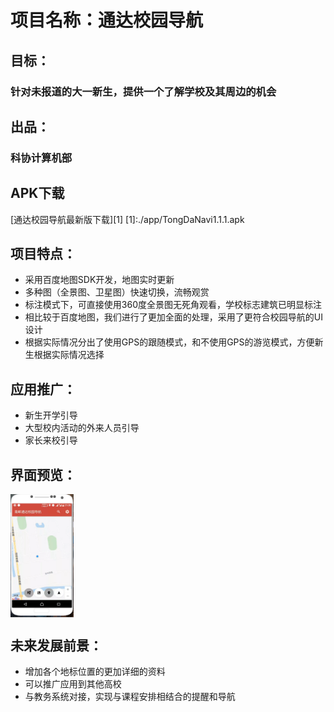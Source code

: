 # 项目名称：通达校园导航
## 目标：
### 针对未报道的大一新生，提供一个了解学校及其周边的机会

## 出品：
### 科协计算机部

## APK下载
[通达校园导航最新版下载][1]
[1]:./app/TongDaNavi1.1.1.apk

## 项目特点：
- 采用百度地图SDK开发，地图实时更新
- 多种图（全景图、卫星图）快速切换，流畅观赏
- 标注模式下，可直接使用360度全景图无死角观看，学校标志建筑已明显标注
- 相比较于百度地图，我们进行了更加全面的处理，采用了更符合校园导航的UI设计
- 根据实际情况分出了使用GPS的跟随模式，和不使用GPS的游览模式，方便新生根据实际情况选择

## 应用推广：
- 新生开学引导
- 大型校内活动的外来人员引导
- 家长来校引导

## 界面预览：
<img src="img/preview.png" width = "20%" height = "20%" alt="校园导航预览" align=center />

## 未来发展前景：
- 增加各个地标位置的更加详细的资料
- 可以推广应用到其他高校
- 与教务系统对接，实现与课程安排相结合的提醒和导航